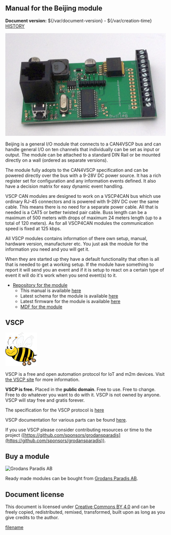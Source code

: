 
## Manual for the Beijing module

**Document version:** ${/var/document-version} - ${/var/creation-time}
[HISTORY](./history.md)


![Accra](/images/beijing3.png)

Beijing is a general I/O module that connects to a CAN4VSCP bus and can handle general I/O on ten channels that individually can be set as input or output. The module can be attached to a standard DIN Rail or be mounted directly on a wall (ordered as separate versions).

The module fully adopts to the CAN4VSCP specification and can be powered directly over the bus with a 9-28V DC power source. It has a rich register set for configuration and any information events defined. It also have a decision matrix for easy dynamic event handling.

VSCP CAN modules are designed to work on a VSCP4CAN bus which use ordinary RJ-45 connectors and is powered with 9-28V DC over the same cable. This means there is no need for a separate power cable. All that is needed is a CAT5 or better twisted pair cable. Buss length can be a maximum of 500 meters with drops of maximum 24 meters length (up to a total of 120 meters). As for all VSCP4CAN modules the communication speed is fixed at 125 kbps.

All VSCP modules contains information of there own setup, manual, hardware version, manufacturer etc. You just ask the module for the information you need and you will get it.

When they are started up they have a default functionality that often is all that is needed to get a working setup. If the module have something to report it will send you an event and if it is setup to react on a certain type of event it will do it's work when you send event(s) to it. 

* [Repository for the module](https://github.com/grodansparadis/can4vscp-bejing)
  * This manual is available [here](https://grodansparadis.github.io/can4vscp-beijing/)
  * Latest schema for the module is available [here](https://github.com/grodansparadis/can4vscp-beijing/tree/master/eagle)
  * Latest firmware for the module is available [here](https://github.com/grodansparadis/can4vscp-beijing/tree/master/firmware)
  * [MDF for the module](https://github.com/grodansparadis/can4vscp-beijing/tree/master/mdf)


## VSCP

![VSCP logo](./images/logo_100.png)

VSCP is a free and open automation protocol for IoT and m2m devices. Visit [the VSCP site](https://www.vscp.org) for more information.

**VSCP is free.** Placed in the **public domain**. Free to use. Free to change. Free to do whatever you want to do with it. VSCP is not owned by anyone. VSCP will stay free and gratis forever.

The specification for the VSCP protocol is [here](https://docs.vscp.org) 

VSCP documentation for various parts can be found [here](https://docs.vscp.org/).

If you use VSCP please consider contributing resources or time to the project ([https://github.com/sponsors/grodansparadis](https://github.com/sponsors/grodansparadis)).
## Buy a module

<img src="./images/grodan_logo.png" alt="Grodans Paradis AB" width="200"/>

Ready made modules can be bought from [Grodans Paradis AB](https://www.grodansparadis.com).

## Document license

This document is licensed under [Creative Commons BY 4.0](https://creativecommons.org/licenses/by/4.0/) and can be freely copied, redistributed, remixed, transformed, built upon as long as you give credits to the author.



[filename](./bottom-copyright.md ':include')
